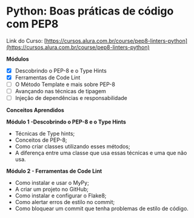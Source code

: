 # Python: Boas práticas de código com PEP8  
 Link do Curso: [https://cursos.alura.com.br/course/pep8-linters-python](https://cursos.alura.com.br/course/pep8-linters-python)
 
**Módulos**  

- [X] Descobrindo o PEP-8 e o Type Hints   
- [X] Ferramentas de Code Lint   
- [ ] O Método Template e mais sobre PEP-8   
- [ ] Avançando nas técnicas de tipagem 
- [ ] Injeção de dependências e responsabilidade

**Conceitos Aprendidos**

**Módulo 1 -Descobrindo o PEP-8 e o Type Hints**

- Técnicas de Type hints;
- Conceitos de PEP-8;
- Como criar classes utilizando esses métodos;
- A diferença entre uma classe que usa essas técnicas e uma que não usa.

**Módulo 2 - Ferramentas de Code Lint**

- Como instalar e usar o MyPy;
- A criar um projeto no GitHub;
- Como instalar e configurar o Flake8;
- Como alertar erros de estilo no commit;
- Como bloquear um commit que tenha problemas de estilo de código.
